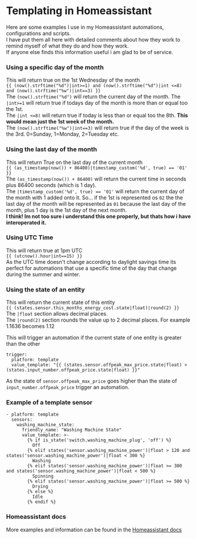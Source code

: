 
# Templating in Homeassistant

Here are some examples I use in my Homeassistant automations, configurations and scripts.  
I have put them all here with detailed comments about how they work to remind myself of what they do and how they work.  
If anyone else finds this information useful i am glad to be of service.  


### Using a specific day of the month
This will return true on the 1st Wednesday of the month  
`{{ (now().strftime("%d")|int>=1) and (now().strftime("%d")|int <=8) and (now().strftime("%w")|int==3) }}`  
The `(now().strftime("%d")` will return the current day of the month. The `|int>=1` will return true if todays day of the month is more than or equal too the 1st.  
The `|int <=8)` will return true if today is less than or equal too the 8th. **This would mean just the 1st week of the month.**  
The  `(now().strftime("%w")|int==3)` will return true if the day of the week is the 3rd. 0=Sunday, 1=Monday, 2=Tuesday etc.  


### Using the last day of the month
This will return True on the last day of the current month  
`{{ (as_timestamp(now()) + 86400)|timestamp_custom('%d', true) == '01' }}`  
The `(as_timestamp(now()) + 86400)` will return the current time in seconds plus 86400 seconds (which is 1 day).  
The `|timestamp_custom('%d', true) == '01'` will return the current day of the month with 1 added onto it. So... if the 1st is represented os `02` the the last day of the month will be represented as `01` because the last day of the month, plus 1 day is the 1st day of the next month.  
**I think! Im not too sure i understand this one properly, but thats how i have interoperated it.**  


### Using UTC Time
This will return true at 1pm UTC  
`{{ (utcnow().hour|int==15) }}`  
As the UTC time doesn't change according to daylight savings time its perfect for automations that use a specific time of the day that change during the summer and winter.


### Using the state of an entity
This will return the current state of this entity  
`{{ (states.sensor.this_months_energy_cost.state|float)|round(2) }}`  
The `|float` section allows decimal places.  
The `|round(2)` section rounds the value up to 2 decimal places. For example 1.1636 becomes 1.12  

This will trigger an automation if the current state of one entity is greater than the other  
```
trigger:
  platform: template
  value_template: "{{ (states.sensor.offpeak_max_price.state|float) > (states.input_number.offpeak_price.state|float) }}"  
```
As the state of `sensor.offpeak_max_price` goes higher than the state of `input_number.offpeak_price` trigger an automation.  


### Example of a template sensor
```
- platform: template
  sensors:
    washing_machine_state:
      friendly_name: "Washing Machine State"
      value_template: >-
        {% if is_state('switch.washing_machine_plug', 'off') %}
          Off
        {% elif states('sensor.washing_machine_power')|float > 120 and states('sensor.washing_machine_power')|float < 300 %}
          Washing
        {% elif states('sensor.washing_machine_power')|float >= 300 and states('sensor.washing_machine_power')|float < 500 %}
          Spinning
        {% elif states('sensor.washing_machine_power')|float >= 500 %}
          Drying
        {% else %}
          Idle
        {% endif %}
```

### Homeassistant docs
More examples and information can be found in the [Homeassistant docs](https://www.home-assistant.io/docs/configuration/templating/)  
